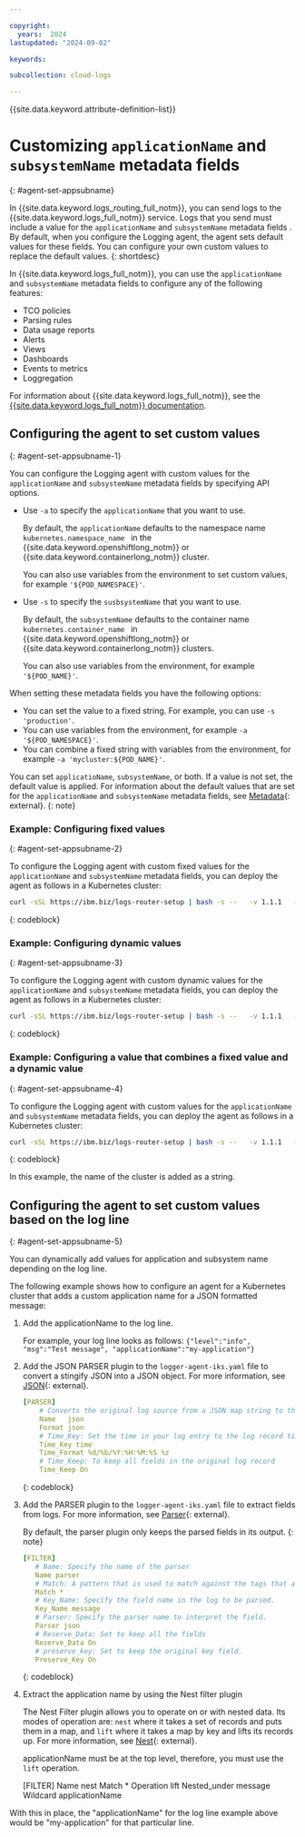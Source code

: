 ```yaml
---

copyright:
  years:  2024
lastupdated: "2024-09-02"

keywords:

subcollection: cloud-logs

---
```


{{site.data.keyword.attribute-definition-list}}



# Customizing `applicationName` and `subsystemName` metadata fields
{: #agent-set-appsubname}

In {{site.data.keyword.logs_routing_full_notm}}, you can send logs to the {{site.data.keyword.logs_full_notm}} service. Logs that you send must include a value for the `applicationName` and `subsystemName` metadata fields . By default, when you configure the Logging agent, the agent sets default values for these fields. You can configure your own custom values to replace the default values.
{: shortdesc}


In {{site.data.keyword.logs_full_notm}}, you can use the `applicationName` and `subsystemName` metadata fields to configure any of the following features:
- TCO policies
- Parsing rules
- Data usage reports
- Alerts
- Views
- Dashboards
- Events to metrics
- Loggregation

For information about {{site.data.keyword.logs_full_notm}}, see the [{{site.data.keyword.logs_full_notm}} documentation](/docs/cloud-logs?topic=cloud-logs-getting-started).

## Configuring the agent to set custom values
{: #agent-set-appsubname-1}

You can configure the Logging agent with custom values for the `applicationName` and `subsystemName` metadata fields by specifying API options.

- Use `-a` to specify the `applicationName` that you want to use.

    By default, the `applicationName` defaults to the namespace name `kubernetes.namespace_name ` in the {{site.data.keyword.openshiftlong_notm}} or {{site.data.keyword.containerlong_notm}} cluster.

    You can also use variables from the environment to set custom values, for example `'${POD_NAMESPACE}'`.

- Use `-s` to specify the `susbsystemName` that you want to use.

    By default, the `subsystemName` defaults to the container name `kubernetes.container_name ` in {{site.data.keyword.openshiftlong_notm}} or {{site.data.keyword.containerlong_notm}} clusters.

    You can also use variables from the environment, for example `'${POD_NAME}'`.

When setting these metadata fields you have the following options:
- You can set the value to a fixed string. For example, you can use `-s 'production'`.
- You can use variables from the environment, for example `-a '${POD_NAMESPACE}'`.
- You can combine a fixed string with variables from the environment, for example `-a 'mycluster:${POD_NAME}'`.

You can set `applicatioName`, `subsystemName`, or both. If a value is not set, the default value is applied. For information about the default values that are set for the `applicationName` and `subsystemName` metadata fields, see [Metadata](/docs/cloud-logs?topic=cloud-logs-metadata){: external}.
{: note}


### Example: Configuring fixed values
{: #agent-set-appsubname-2}

To configure the Logging agent with custom fixed values for the `applicationName` and `subsystemName` metadata fields, you can deploy the agent as follows in a Kubernetes cluster:

```sh
curl -sSL https://ibm.biz/logs-router-setup | bash -s --   -v 1.1.1   -m IAMAPIKey    -k xxxx   -t Kubernetes   -r eu-es   -p 3443 -s 'mysubsystem' -a 'myapp'
```
{: codeblock}

### Example: Configuring dynamic values
{: #agent-set-appsubname-3}

To configure the Logging agent with custom dynamic values for the `applicationName` and `subsystemName` metadata fields, you can deploy the agent as follows in a Kubernetes cluster:

```sh
curl -sSL https://ibm.biz/logs-router-setup | bash -s --   -v 1.1.1   -m IAMAPIKey    -k xxxx   -t Kubernetes   -r eu-es   -p 3443 -s '${POD_NAME}' -a '${POD_NAMESPACE}'
```
{: codeblock}

### Example: Configuring a value that combines a fixed value and a dynamic value
{: #agent-set-appsubname-4}

To configure the Logging agent with custom values for the `applicationName` and `subsystemName` metadata fields, you can deploy the agent as follows in a Kubernetes cluster:

```sh
curl -sSL https://ibm.biz/logs-router-setup | bash -s --   -v 1.1.1   -m IAMAPIKey    -k xxxx   -t Kubernetes   -r eu-es   -p 3443 -s '${POD_NAME}' -a 'mycluster-dallas:${POD_NAMESPACE}'
```
{: codeblock}

In this example, the name of the cluster is added as a string.




## Configuring the agent to set custom values based on the log line
{: #agent-set-appsubname-5}


You can dynamically add values for application and subsystem name depending on the log line.

The following example shows how to configure an agent for a Kubernetes cluster that adds a custom application name for a JSON formatted message:

1. Add the applicationName to the log line.

    For example, your log line looks as follows: `{"level":"info", "msg":"Test message", "applicationName":"my-application"}`

2. Add the JSON PARSER plugin to the `logger-agent-iks.yaml` file to convert a stingify JSON into a JSON object.  For more information, see [JSON](https://docs.fluentbit.io/manual/pipeline/parsers/json){: external}.

    ```yaml
    [PARSER]
        # Converts the original log source from a JSON map string to the internal binary representation.
        Name   json
        Format json
        # Time_Key: Set the time in your log entry to the log record time included with the log. If not set, Fluenti Bit uses its own time.
        Time_Key time
        Time_Format %d/%b/%Y:%H:%M:%S %z
        # Time_Keep: To keep all fields in the original log record
        Time_Keep On
    ```
    {: codeblock}

3. Add the PARSER plugin to the `logger-agent-iks.yaml` file to extract fields from logs. For more information, see [Parser](https://docs.fluentbit.io/manual/pipeline/filters/parser){: external}.

    By default, the parser plugin only keeps the parsed fields in its output.
    {: note}

    ```yaml
    [FILTER]
       # Name: Specify the name of the parser
       Name parser
       # Match: A pattern that is used to match against the tags that are defined on incoming records.
       Match *
       # Key_Name: Specify the field name in the log to be parsed.
       Key_Name message
       # Parser: Specify the parser name to interpret the field.
       Parser json
       # Reserve_Data: Set to keep all the fields
       Reserve_Data On
       # preserve_key: Set to keep the original key field.
       Preserve_Key On
    ```
    {: codeblock}

4. Extract the application name by using the Nest filter plugin

    The Nest Filter plugin allows you to operate on or with nested data. Its modes of operation are: `nest` where it takes a set of records and puts them in a map, and `lift` where it takes a map by key and lifts its records up. For more information, see [Nest](https://docs.fluentbit.io/manual/pipeline/filters/nest#configuration-file){: external}.

    applicationName must be at the top level, therefore, you must use the `lift` operation.

    [FILTER]
       Name nest
       Match *
       Operation lift
       Nested_under message
       Wildcard applicationName

With this in place, the "applicationName" for the log line example above would be "my-application" for that particular line.
